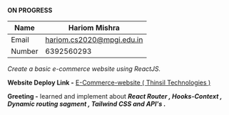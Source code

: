 **ON PROGRESS**

| Name |     Hariom Mishra   |
|--|--|
| Email  |  hariom.cs2020@mpgi.edu.in |
|Number  |6392560293|


*Create a basic e-commerce website using ReactJS.*

**Website Deploy Link -**   [E-Commerce-website ( Thinsil Technologies )](https://pedrotech-thinsil.netlify.app/)

**Greeting -** learned and implement about ***React Router ,  Hooks-Context ,  Dynamic routing sagment , Tailwind CSS  and API's .***

